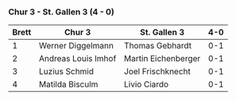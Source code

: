 ### Chur 3 - St. Gallen 3 (4 - 0)

| Brett | Chur 3              | St. Gallen 3        | 4-0 |
|-------|---------------------|---------------------|-----|
| 1     | Werner Diggelmann   | Thomas Gebhardt     | 0-1 |
| 2     | Andreas Louis Imhof | Martin Eichenberger | 0-1 |
| 3     | Luzius Schmid       | Joel Frischknecht   | 0-1 |
| 4     | Matilda Bisculm     | Livio Ciardo        | 0-1 |

